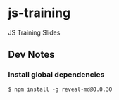 # js-training
JS Training Slides

## Dev Notes

### Install global dependencies

```
$ npm install -g reveal-md@0.0.30
```

